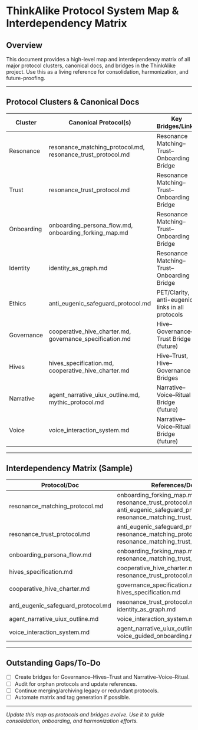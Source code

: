 # ThinkAlike Protocol System Map & Interdependency Matrix

## Overview
This document provides a high-level map and interdependency matrix of all major protocol clusters, canonical docs, and bridges in the ThinkAlike project. Use this as a living reference for consolidation, harmonization, and future-proofing.

---

## Protocol Clusters & Canonical Docs
| Cluster         | Canonical Protocol(s)                                      | Key Bridges/Links                                 |
|-----------------|------------------------------------------------------------|---------------------------------------------------|
| Resonance       | resonance_matching_protocol.md, resonance_trust_protocol.md | Resonance Matching–Trust–Onboarding Bridge        |
| Trust           | resonance_trust_protocol.md                                | Resonance Matching–Trust–Onboarding Bridge        |
| Onboarding      | onboarding_persona_flow.md, onboarding_forking_map.md      | Resonance Matching–Trust–Onboarding Bridge        |
| Identity        | identity_as_graph.md                                       | Resonance Matching–Trust–Onboarding Bridge        |
| Ethics          | anti_eugenic_safeguard_protocol.md                         | PET/Clarity, anti-eugenic links in all protocols  |
| Governance      | cooperative_hive_charter.md, governance_specification.md    | Hive–Governance–Trust Bridge (future)             |
| Hives           | hives_specification.md, cooperative_hive_charter.md         | Hive–Trust, Hive–Governance Bridges               |
| Narrative       | agent_narrative_uiux_outline.md, mythic_protocol.md         | Narrative–Voice–Ritual Bridge (future)            |
| Voice           | voice_interaction_system.md                                | Narrative–Voice–Ritual Bridge (future)            |

---

## Interdependency Matrix (Sample)
| Protocol/Doc                        | References/Depends On                                      |
|-------------------------------------|------------------------------------------------------------|
| resonance_matching_protocol.md       | onboarding_forking_map.md, resonance_trust_protocol.md, anti_eugenic_safeguard_protocol.md, resonance_matching_trust_onboarding_bridge.md |
| resonance_trust_protocol.md          | anti_eugenic_safeguard_protocol.md, resonance_matching_protocol.md, resonance_matching_trust_onboarding_bridge.md |
| onboarding_persona_flow.md           | onboarding_forking_map.md, resonance_matching_trust_onboarding_bridge.md |
| hives_specification.md               | cooperative_hive_charter.md, resonance_trust_protocol.md    |
| cooperative_hive_charter.md          | governance_specification.md, hives_specification.md         |
| anti_eugenic_safeguard_protocol.md   | resonance_trust_protocol.md, identity_as_graph.md           |
| agent_narrative_uiux_outline.md      | voice_interaction_system.md, mythic_protocol.md             |
| voice_interaction_system.md          | agent_narrative_uiux_outline.md, voice_guided_onboarding.md |

---

## Outstanding Gaps/To-Do
- [ ] Create bridges for Governance–Hives–Trust and Narrative–Voice–Ritual.
- [ ] Audit for orphan protocols and update references.
- [ ] Continue merging/archiving legacy or redundant protocols.
- [ ] Automate matrix and tag generation if possible.

---

*Update this map as protocols and bridges evolve. Use it to guide consolidation, onboarding, and harmonization efforts.*
